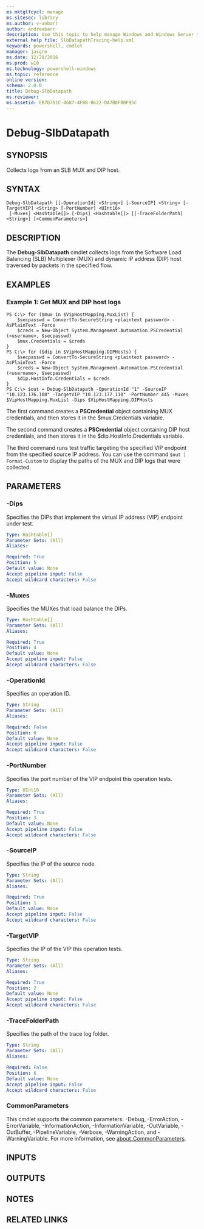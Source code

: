 ```yaml
---
ms.mktglfcycl: manage
ms.sitesec: library
ms.author: v-anbarr
author: andreabarr
description: Use this topic to help manage Windows and Windows Server technologies with Windows PowerShell.
external help file: SlbDatapathTracing-help.xml
keywords: powershell, cmdlet
manager: jasgro
ms.date: 12/20/2016
ms.prod: w10
ms.technology: powershell-windows
ms.topic: reference
online version: 
schema: 2.0.0
title: Debug-SlbDatapath
ms.reviewer:
ms.assetid: EB7D701C-4687-4FBB-B622-DA7B8FBBF95C
---
```


# Debug-SlbDatapath

## SYNOPSIS
Collects logs from an SLB MUX and DIP host.

## SYNTAX

```
Debug-SlbDatapath [[-OperationId] <String>] [-SourceIP] <String> [-TargetVIP] <String> [-PortNumber] <UInt16>
 [-Muxes] <Hashtable[]> [-Dips] <Hashtable[]> [[-TraceFolderPath] <String>] [<CommonParameters>]
```

## DESCRIPTION
The **Debug-SlbDatapath** cmdlet collects logs from the Software Load Balancing (SLB) Multiplexer (MUX) and dynamic IP address (DIP) host traversed by packets in the specified flow.

## EXAMPLES

### Example 1: Get MUX and DIP host logs
```
PS C:\> for ($mux in $VipHostMapping.MuxList) {
    $secpasswd = ConvertTo-SecureString <plaintext password> -AsPlainText -Force
    $creds = New-Object System.Management.Automation.PSCredential (<username>, $secpasswd)
    $mux.Credentials = $creds
}
PS C:\> for ($dip in $VipHostMapping.DIPHosts) {
    $secpasswd = ConvertTo-SecureString <plaintext password> -AsPlainText -Force
    $creds = New-Object System.Management.Automation.PSCredential (<username>, $secpasswd)
    $dip.HostInfo.Credentials = $creds
}
PS C:\> $out = Debug-SlbDatapath -OperationId "1" -SourceIP "10.123.176.108" -TargetVIP "10.123.177.110" -PortNumber 445 -Muxes $VipHostMapping.MuxList -Dips $VipHostMapping.DIPHosts
```

The first command creates a **PSCredential** object containing MUX credentials, and then stores it in the $mux.Credentials variable.

The second command creates a **PSCredential** object containing DIP host credentials, and then stores it in the $dip.HostInfo.Credentials variable.

The third command runs test traffic targeting the specified VIP endpoint from the specified source IP address.
You can use the command `$out | Format-Custom` to display the paths of the MUX and DIP logs that were collected.

## PARAMETERS

### -Dips
Specifies the DIPs that implement the virtual IP address (VIP) endpoint under test.

```yaml
Type: Hashtable[]
Parameter Sets: (All)
Aliases: 

Required: True
Position: 5
Default value: None
Accept pipeline input: False
Accept wildcard characters: False
```

### -Muxes
Specifies the MUXes that load balance the DIPs.

```yaml
Type: Hashtable[]
Parameter Sets: (All)
Aliases: 

Required: True
Position: 4
Default value: None
Accept pipeline input: False
Accept wildcard characters: False
```

### -OperationId
Specifies an operation ID.

```yaml
Type: String
Parameter Sets: (All)
Aliases: 

Required: False
Position: 0
Default value: None
Accept pipeline input: False
Accept wildcard characters: False
```

### -PortNumber
Specifies the port number of the VIP endpoint this operation tests.

```yaml
Type: UInt16
Parameter Sets: (All)
Aliases: 

Required: True
Position: 3
Default value: None
Accept pipeline input: False
Accept wildcard characters: False
```

### -SourceIP
Specifies the IP of the source node.

```yaml
Type: String
Parameter Sets: (All)
Aliases: 

Required: True
Position: 1
Default value: None
Accept pipeline input: False
Accept wildcard characters: False
```

### -TargetVIP
Specifies the IP of the VIP this operation tests.

```yaml
Type: String
Parameter Sets: (All)
Aliases: 

Required: True
Position: 2
Default value: None
Accept pipeline input: False
Accept wildcard characters: False
```

### -TraceFolderPath
Specifies the path of the trace log folder.

```yaml
Type: String
Parameter Sets: (All)
Aliases: 

Required: False
Position: 6
Default value: None
Accept pipeline input: False
Accept wildcard characters: False
```

### CommonParameters
This cmdlet supports the common parameters: -Debug, -ErrorAction, -ErrorVariable, -InformationAction, -InformationVariable, -OutVariable, -OutBuffer, -PipelineVariable, -Verbose, -WarningAction, and -WarningVariable. For more information, see [about_CommonParameters](http://go.microsoft.com/fwlink/?LinkID=113216).

## INPUTS

## OUTPUTS

## NOTES

## RELATED LINKS

